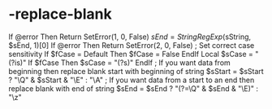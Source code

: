# -replace-blank
If @error Then Return SetError(1, 0, False)      $sEnd = StringRegExp($sString, $sEnd, 1)[0]     If @error Then Return SetError(2, 0, False)      ; Set correct case sensitivity     If $fCase = Default Then         $fCase = False     EndIf     Local $sCase = "(?is)"     If $fCase Then         $sCase = "(?s)"     EndIf      ; If you want data from beginning then replace blank start with beginning of string     $sStart = $sStart ? "\Q" &amp; $sStart &amp; "\E" : "\A"      ; If you want data from a start to an end then replace blank with end of string     $sEnd = $sEnd ? "(?=\Q" &amp; $sEnd &amp; "\E)" : "\z"

